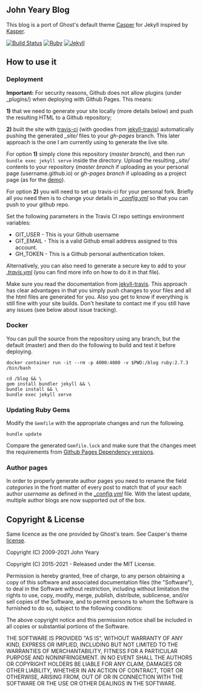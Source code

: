 ## John Yeary Blog

This blog is a port of Ghost's default theme [Casper](https://github.com/tryghost/casper) for Jekyll inspired by [Kasper](https://github.com/rosario/kasper).

[![Build Status](https://travis-ci.com/jyeary/jyeary.github.io.svg?branch=3.0.0)](https://travis-ci.com/jyeary/jyeary.github.io)
[![Ruby](https://img.shields.io/badge/ruby-2.7.3-blue.svg?style=flat)](https://travis-ci.org/jyeary/jyeary.github.io)
[![Jekyll](https://img.shields.io/badge/jekyll-3.9.0-blue.svg?style=flat)](https://travis-ci.org/jyeary/jyeary.github.io)


## How to use it

### Deployment

**Important:**  For security reasons, Github does not allow plugins (under _plugins/) when deploying with Github Pages. This means:

**1)** that we need to generate your site locally (more details below) and push the resulting HTML to a Github repository;

**2)** built the site with [travis-ci](https://travis-ci.com/) (with goodies from [jekyll-travis](https://github.com/mfenner/jekyll-travis)) automatically pushing the generated *_site/* files to your *gh-pages* branch.
 This later approach is the one I am currently using to generate the live site.

For option **1)** simply clone this repository (*master branch*), and then run `bundle exec jekyll serve` inside the directory. Upload the resulting *_site/* contents to your repository (*master branch* if uploading as your personal page (username.github.io) or *gh-pages branch* if uploading as a project page (as for the [demo](https://github.com/jekyller/jasper/tree/gh-pages)).

For option **2)** you will need to set up travis-ci for your personal fork. Briefly all you need then is to change your details in *[\_config.yml](_config.yml)* so that you can push to your github repo.

Set the following parameters in the Travis CI repo settings environment variables:
* GIT_USER - This is your Github username
* GIT_EMAIL - This is a valid Github email address assigned to this account.
* GH_TOKEN - This is a Github personal authentication token.

Alternatively, you can also need to generate a secure key to add to your *[.travis.yml](.travis.yml)* (you can find more info on how to do it in that file). 

Make sure you read the documentation from [jekyll-travis](https://github.com/mfenner/jekyll-travis). This approach has clear advantages in that you simply push changes to your files and all the html files are generated for you. Also you get to know if everything is still fine with your site builds. Don't hesitate to contact me if you still have any issues (see below about issue tracking).

### Docker

You can pull the source from the repository using any branch, but the default (master) and then do the following to build and test it before deploying.

```
docker container run -it --rm -p 4000:4000 -v $PWD:/blog ruby:2.7.3 /bin/bash
```
```
cd /blog && \
gem install bundler jekyll && \
bundle install && \
bundle exec jekyll serve
```

### Updating Ruby Gems

Modify the `Gemfile` with the appropriate changes and run the following.

```
bundle update
```

Compare the generated `Gemfile.lock` and make sure that the changes meet the requirements from [Github Pages Dependency versions](https://pages.github.com/versions/).

### Author pages

In order to properly generate author pages you need to rename the field *categories* in the front matter of every post to match that of your each author *username* as defined in the *[\_config.yml](_config.yml)* file.
With the latest update, multiple author blogs are now supported out of the box.


## Copyright & License

Same licence as the one provided by Ghost's team. See Casper's theme [license](GHOST.txt).

Copyright (C) 2009-2021 John Yeary

Copyright (C) 2015-2021 - Released under the MIT License.

Permission is hereby granted, free of charge, to any person obtaining a copy of this software and associated documentation files (the "Software"), to deal in the Software without restriction, including without limitation the rights to use, copy, modify, merge, publish, distribute, sublicense, and/or sell copies of the Software, and to permit persons to whom the Software is furnished to do so, subject to the following conditions:

The above copyright notice and this permission notice shall be included in all copies or substantial portions of the Software.

THE SOFTWARE IS PROVIDED "AS IS", WITHOUT WARRANTY OF ANY KIND, EXPRESS OR IMPLIED, INCLUDING BUT NOT LIMITED TO THE WARRANTIES OF MERCHANTABILITY, FITNESS FOR A PARTICULAR PURPOSE AND
NONINFRINGEMENT. IN NO EVENT SHALL THE AUTHORS OR COPYRIGHT HOLDERS BE LIABLE FOR ANY CLAIM, DAMAGES OR OTHER LIABILITY, WHETHER IN AN ACTION OF CONTRACT, TORT OR OTHERWISE, ARISING FROM, OUT OF OR IN CONNECTION WITH THE SOFTWARE OR THE USE OR OTHER DEALINGS IN THE SOFTWARE.
